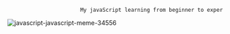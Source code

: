                            My javaScript learning from beginner to exper
 ![javascript-javascript-meme-34556](https://github.com/YasmineElbh/javaScript101/assets/126027461/1cfb082f-afbb-4796-b161-118d380d299f)
